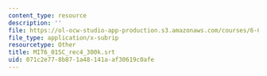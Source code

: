 ```yaml
---
content_type: resource
description: ''
file: https://ol-ocw-studio-app-production.s3.amazonaws.com/courses/6-01sc-introduction-to-electrical-engineering-and-computer-science-i-spring-2011/071c2e778b871a48141aaf30619c0afe_MIT6_01SC_rec4_300k.srt
file_type: application/x-subrip
resourcetype: Other
title: MIT6_01SC_rec4_300k.srt
uid: 071c2e77-8b87-1a48-141a-af30619c0afe
---
```

